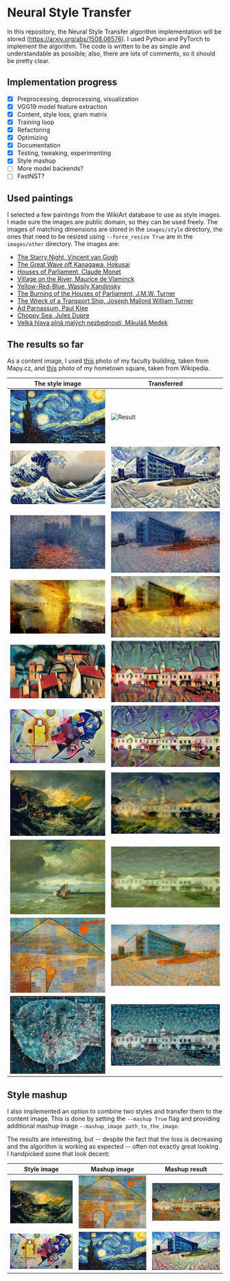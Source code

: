 # Neural Style Transfer
In this repository, the Neural Style Transfer algorithm implementation will be stored (https://arxiv.org/abs/1508.06576). 
I used Python and PyTorch to implement the algorithm. The code is written to be as simple and understandable as possible;
also, there are lots of comments, so it should be pretty clear.

## Implementation progress
- [x] Preprocessing, deprocessing, visualization
- [x] VGG19 model feature extraction
- [x] Content, style loss, gram matrix
- [x] Training loop
- [x] Refactoring
- [x] Optimizing
- [x] Documentation
- [x] Testing, tweaking, experimenting
- [x] Style mashup
- [ ] More model backends?
- [ ] FastNST?

## Used paintings
I selected a few paintings from the WikiArt database to use as style images. I made sure the images are public domain,
so they can be used freely. The images of matching dimensions are stored in the ```images/style``` directory, the 
ones that need to be resized using ```--force_resize True``` are in the ```images/other``` directory. The images are:

- [The Starry Night, Vincent van Gogh](https://www.wikiart.org/en/vincent-van-gogh/the-starry-night-1889)
- [The Great Wave off Kanagawa, Hokusai](https://www.wikiart.org/en/katsushika-hokusai/the-great-wave-of-kanagawa-1831)
- [Houses of Parliament, Claude Monet](https://www.wikiart.org/en/claude-monet/houses-of-parliament)
- [Village on the River, Maurice de Vlaminck](https://www.wikiart.org/en/maurice-de-vlaminck/village-on-the-river-1915)
- [Yellow-Red-Blue, Wassily Kandinsky](https://www.wikiart.org/en/wassily-kandinsky/yellow-red-blue-1925)
- [The Burning of the Houses of Parliament, J.M.W. Turner](https://www.wikiart.org/en/william-turner/the-burning-of-the-houses-of-parliament-3)
- [The Wreck of a Transport Ship, Joseph Mallord William Turner](https://www.wikiart.org/en/william-turner/the-wreck-of-a-transport-ship)
- [Ad Parnassum, Paul Klee](https://www.wikiart.org/en/paul-klee/to-the-parnassus-1932)
- [Choppy Sea, Jules Dupre](https://www.wikiart.org/en/jules-dupre/choppy-sea-1870)
- [Velká hlava plná malých nezbedností, Mikuláš Medek](https://commons.wikimedia.org/wiki/File:16._Mikul%C3%A1%C5%A1_Medek,_Velk%C3%A1_hlava_pln%C3%A1_mal%C3%BDch_nezbednost%C3%AD_(1960),_N%C3%A1rodn%C3%AD_galerie_v_Praze.jpg)

## The results so far
As a content image, I used [this](https://d48-a.sdn.cz/d_48/c_img_G_C/1Mrp8w.jpeg) photo of my faculty building, 
taken from Mapy.cz, and [this](https://cs.wikipedia.org/wiki/Brunt%C3%A1l#/media/Soubor:Brunt%C3%A1l,_n%C3%A1m%C4%9Bst%C3%AD_M%C3%ADru_01.jpg) 
photo of my hometown square, taken from Wikipedia.

| The style image                                                             | Transferred                               |
|-----------------------------------------------------------------------------|-------------------------------------------|
| ![The Starry Night](images/style/starrynight.jpg)                           | ![Result](results/fei_starry_night.png)   |
| ![The Great Wave off Kanagawa](images/style/wave.jpg)                       | ![Result](results/fei_wave.png)           |
| ![Houses of Parliament](images/style/parlament.jpg)                         | ![Result](results/fei_parliament.png)     |
| ![The Burning of the Houses of Lords and Commons](images/style/burning.jpg) | ![Result](results/fei_burning.jpg)        |
| ![Village on the River](images/style/village.jpg)                           | ![Result](results/square_village.jpg)     |
| ![Yellow-Red-Blue](images/style/abstraction.jpg)                            | ![Result](results/square_abstraction.jpg) |
| ![The Wreck of a Transport Ship](images/other/shipwreck.jpg)                | ![Result](results/square_shipwreck.jpg)   |
| ![Choppy Sea](images/other/sea.jpg)                                         | ![Result](results/square_sea.jpg)         |
| ![Ad Parnassum](images/other/parnassum.jpg)                                 | ![Result](results/fei_parnassum.jpg)      |
| ![Velká hlava plná malých nezbedností](images/other/head.jpg)               | ![Result](results/square_head.jpg)        |

## Style mashup
I also implemented an option to combine two styles and transfer them to the content image. This is done by setting
the ```--mashup True``` flag and providing additional mashup image ```--mashup_image path_to_the_image```.

The results are interesting, but -- despite the fact that the loss is decreasing and the algorithm is working as expected -- 
often not exactly great looking. I handpicked some that look decent:

| Style image                                                  | Mashup image                                                                | Mashup result                                             |
|--------------------------------------------------------------|-----------------------------------------------------------------------------|-----------------------------------------------------------|
| ![The Wreck of a Transport Ship](images/other/shipwreck.jpg) | ![Ad Parnassum](images/other/parnassum.jpg)                                 | ![Result](results/square_mashup_shipwreck_parnassum.jpg)  |
| ![Yellow-Red-Blue](images/style/abstraction.jpg)             | ![The Starry Night](images/style/starrynight.jpg)                           | ![Result](results/fei_mashup_starrynight_abstraction.jpg) |


